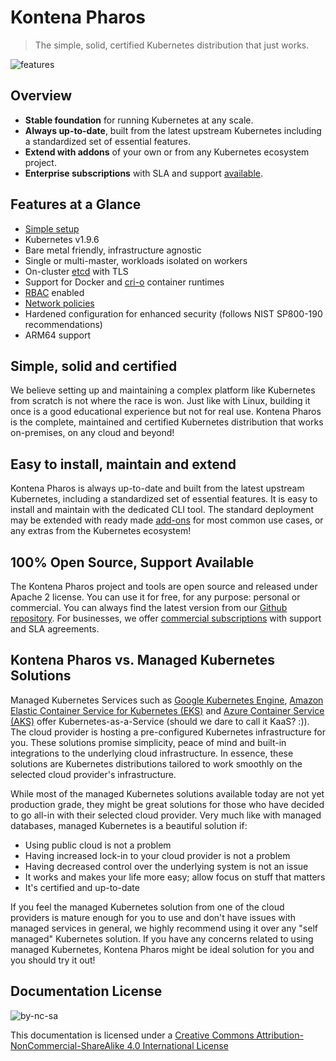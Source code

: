 # Kontena Pharos

> The simple, solid, certified Kubernetes distribution that just works.

![features](https://pharos.sh/images/pharos-features.svg)

## Overview

- **Stable foundation** for running Kubernetes at any scale.
- **Always up-to-date**, built from the latest upstream Kubernetes including a standardized set of essential features.
- **Extend with addons** of your own or from any Kubernetes ecosystem project.
- **Enterprise subscriptions** with SLA and support [available](https://pharos.sh#pricing).



## Features at a Glance

- [Simple setup](usage/README.md)
- Kubernetes v1.9.6
- Bare metal friendly, infrastructure agnostic
- Single or multi-master, workloads isolated on workers
- On-cluster [etcd](https://coreos.com/etcd/) with TLS
- Support for Docker and [cri-o](https://github.com/kubernetes-incubator/cri-o) container runtimes
- [RBAC](https://kubernetes.io/docs/admin/authorization/rbac/) enabled
- [Network policies](https://kubernetes.io/docs/concepts/services-networking/network-policies/)
- Hardened configuration for enhanced security (follows NIST SP800-190 recommendations)
- ARM64 support

## Simple, solid and certified

We believe setting up and maintaining a complex platform like Kubernetes from scratch is not where the race is won. Just like with Linux, building it once is a good educational experience but not for real use. Kontena Pharos is the complete, maintained and certified Kubernetes distribution that works on-premises, on any cloud and beyond!

## Easy to install, maintain and extend

Kontena Pharos is always up-to-date and built from the latest upstream Kubernetes, including a standardized set of essential features. It is easy to install and maintain with the dedicated CLI tool. The standard deployment may be extended with ready made [add-ons](addons/README.md) for most common use cases, or any extras from the Kubernetes ecosystem!

## 100% Open Source, Support Available

The Kontena Pharos project and tools are open source and released under Apache 2 license. You can use it for free, for any purpose: personal or commercial. You can always find the latest version from our [Github repository](https://github.com/kontena/pharos-cluster). For businesses, we offer [commercial subscriptions](https://pharos.sh/#pricing) with support and SLA agreements.


## Kontena Pharos vs. Managed Kubernetes Solutions

Managed Kubernetes Services such as [Google Kubernetes Engine](https://cloud.google.com/kubernetes-engine/), [Amazon Elastic Container Service for Kubernetes (EKS)](https://aws.amazon.com/eks/) and [Azure Container Service (AKS)](https://azure.microsoft.com/en-us/services/container-service/) offer Kubernetes-as-a-Service (should we dare to call it KaaS? :)). The cloud provider is hosting a pre-configured Kubernetes infrastructure for you. These solutions promise simplicity, peace of mind and built-in integrations to the underlying cloud infrastructure. In essence, these solutions are Kubernetes distributions tailored to work smoothly on the selected cloud provider's infrastructure.

While most of the managed Kubernetes solutions available today are not yet production grade, they might be great solutions for those who have decided to go all-in with their selected cloud provider. Very much like with managed databases, managed Kubernetes is a beautiful solution if:

* Using public cloud is not a problem
* Having increased lock-in to your cloud provider is not a problem
* Having decreased control over the underlying system is not an issue
* It works and makes your life more easy; allow focus on stuff that matters
* It's certified and up-to-date

If you feel the managed Kubernetes solution from one of the cloud providers is mature enough for you to use and don't have issues with managed services in general, we highly recommend using it over any "self managed" Kubernetes solution. If you have any concerns related to using managed Kubernetes, Kontena Pharos might be ideal solution for you and you should try it out!

## Documentation License

![by-nc-sa](https://i.creativecommons.org/l/by-nc-sa/4.0/88x31.png)

This documentation is licensed under a [Creative Commons Attribution-NonCommercial-ShareAlike 4.0 International License](http://creativecommons.org/licenses/by-nc-sa/4.0/)